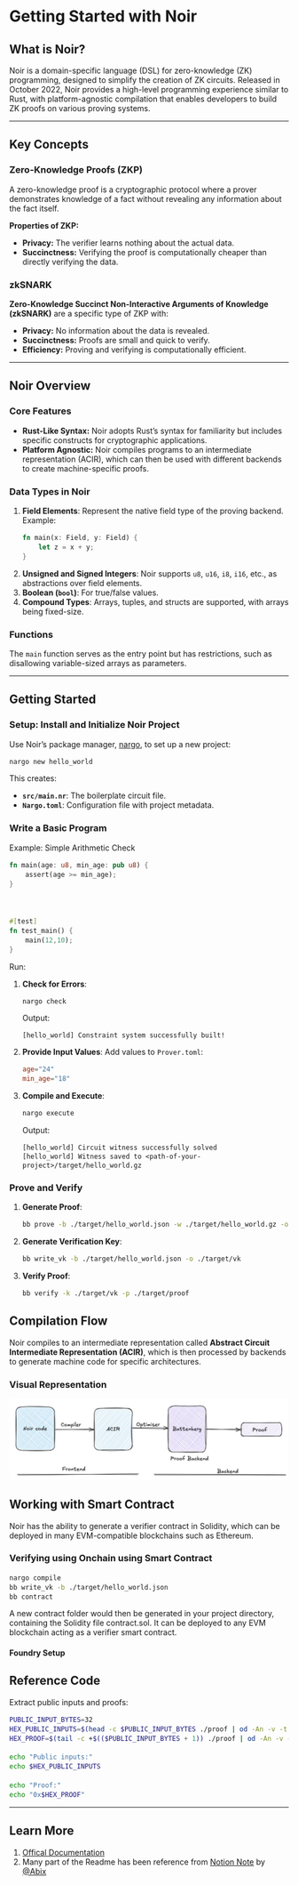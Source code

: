 # Getting Started with Noir

## What is Noir?

Noir is a domain-specific language (DSL) for zero-knowledge (ZK) programming, designed to simplify the creation of ZK circuits. Released in October 2022, Noir provides a high-level programming experience similar to Rust, with platform-agnostic compilation that enables developers to build ZK proofs on various proving systems.

---

## Key Concepts

### Zero-Knowledge Proofs (ZKP)

A zero-knowledge proof is a cryptographic protocol where a prover demonstrates knowledge of a fact without revealing any information about the fact itself.

**Properties of ZKP:**

- **Privacy:** The verifier learns nothing about the actual data.
- **Succinctness:** Verifying the proof is computationally cheaper than directly verifying the data.

### zkSNARK

**Zero-Knowledge Succinct Non-Interactive Arguments of Knowledge (zkSNARK)** are a specific type of ZKP with:

- **Privacy:** No information about the data is revealed.
- **Succinctness:** Proofs are small and quick to verify.
- **Efficiency:** Proving and verifying is computationally efficient.

---

## Noir Overview

### Core Features

- **Rust-Like Syntax:** Noir adopts Rust’s syntax for familiarity but includes specific constructs for cryptographic applications.
- **Platform Agnostic:** Noir compiles programs to an intermediate representation (ACIR), which can then be used with different backends to create machine-specific proofs.

### Data Types in Noir

1. **Field Elements**: Represent the native field type of the proving backend. Example:
   ```rust
   fn main(x: Field, y: Field) {
       let z = x + y;
   }
   ```
2. **Unsigned and Signed Integers**: Noir supports `u8`, `u16`, `i8`, `i16`, etc., as abstractions over field elements.
3. **Boolean (`bool`)**: For true/false values.
4. **Compound Types**: Arrays, tuples, and structs are supported, with arrays being fixed-size.

### Functions

The `main` function serves as the entry point but has restrictions, such as disallowing variable-sized arrays as parameters.

---

## Getting Started

### Setup: Install and Initialize Noir Project

Use Noir’s package manager, [nargo](https://noir-lang.org/docs/reference/nargo_commands#nargo), to set up a new project:

```bash
nargo new hello_world
```

This creates:

- **`src/main.nr`**: The boilerplate circuit file.
- **`Nargo.toml`**: Configuration file with project metadata.

### Write a Basic Program

Example: Simple Arithmetic Check

```rust
fn main(age: u8, min_age: pub u8) {
    assert(age >= min_age);
}



#[test]
fn test_main() {
    main(12,10);
}
```

Run:

1. **Check for Errors**:

   ```bash
   nargo check
   ```

   Output:

   ```
   [hello_world] Constraint system successfully built!
   ```

2. **Provide Input Values**: Add values to `Prover.toml`:

   ```toml
   age="24"
   min_age="18"
   ```

3. **Compile and Execute**:
   ```bash
   nargo execute
   ```
   Output:
   ```
   [hello_world] Circuit witness successfully solved
   [hello_world] Witness saved to <path-of-your-project>/target/hello_world.gz
   ```

### Prove and Verify

1. **Generate Proof**:

   ```bash
   bb prove -b ./target/hello_world.json -w ./target/hello_world.gz -o ./target/proof
   ```

2. **Generate Verification Key**:

   ```bash
   bb write_vk -b ./target/hello_world.json -o ./target/vk
   ```

3. **Verify Proof**:
   ```bash
   bb verify -k ./target/vk -p ./target/proof
   ```

## Compilation Flow

Noir compiles to an intermediate representation called **Abstract Circuit Intermediate Representation (ACIR)**, which is then processed by backends to generate machine code for specific architectures.

### Visual Representation

![Noir Compilation Flow](Resource/image.png)

## Working with Smart Contract

Noir has the ability to generate a verifier contract in Solidity, which can be deployed in many EVM-compatible blockchains such as Ethereum.

### Verifying using Onchain using Smart Contract

```bash
nargo compile
bb write_vk -b ./target/hello_world.json
bb contract
```

A new contract folder would then be generated in your project directory, containing the Solidity file contract.sol. It can be deployed to any EVM blockchain acting as a verifier smart contract.

#### Foundry Setup

## Reference Code

Extract public inputs and proofs:

```bash
PUBLIC_INPUT_BYTES=32
HEX_PUBLIC_INPUTS=$(head -c $PUBLIC_INPUT_BYTES ./proof | od -An -v -t x1 | tr -d $' \n')
HEX_PROOF=$(tail -c +$(($PUBLIC_INPUT_BYTES + 1)) ./proof | od -An -v -t x1 | tr -d $' \n')

echo "Public inputs:"
echo $HEX_PUBLIC_INPUTS

echo "Proof:"
echo "0x$HEX_PROOF"
```

---

## Learn More

1. [Offical Documentation](https://noir-lang.org/docs/getting_started/quick_start)
2. Many part of the Readme has been reference from [Notion Note](https://zkshark.notion.site/Hot-Chocolate-Beginners-guide-14907561ca1a80e68bd1d9245a53fd95) by [@Abix](https://x.com/0xAbix)
<!-- 2.For an in-depth guide, visit the [zkShark](https://zkshark.notion.site/Hot-Chocolate-Beginners-guide-14907561ca1a80e68bd1d9245a53fd95). -->
